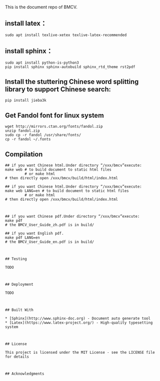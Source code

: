 This is the document repo of BMCV.

## install latex：

```
sudo apt install texlive-xetex texlive-latex-recommended
```



## install sphinx：

```
sudo apt install python-is-python3
pip install sphinx sphinx-autobuild sphinx_rtd_theme rst2pdf
```



## Install the stuttering Chinese word splitting library to support Chinese search:

```
pip install jieba3k
```



## Get Fandol font for linux system

```
wget http://mirrors.ctan.org/fonts/fandol.zip
unzip fandol.zip
sudo cp -r fandol /usr/share/fonts/
cp -r fandol ~/.fonts
```





## Compilation

```shell
## if you want Chinese html.Under directory “/xxx/bmcv”execute:
make web # to build document to static html files
         # or make html
# then directly open /xxx/bmcv/build/html/index.html

## if you want Chinese html.Under directory “/xxx/bmcv”execute:
make web LANG=en # to build document to static html files
         # or make html
# then directly open /xxx/bmcv/build/html/index.html



## if you want Chinese pdf.Under directory “/xxx/bmcv”execute:
make pdf
# the BMCV_User_Guide_zh.pdf is in build/

## if you want English pdf.
make pdf LANG=en
# the BMCV_User_Guide_en.pdf is in build/



## Testing

TODO



## Deployment

TODO



## Built With

* [Sphinx](http://www.sphinx-doc.org) - Document auto generate tool
* [Latex](https://www.latex-project.org/) - High-quality typesetting system



## License

This project is licensed under the MIT License - see the LICENSE file for details



## Acknowledgments
